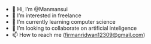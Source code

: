 - 👋 Hi, I’m @Manmansui
- 👀 I’m interested in freelance
- 🌱 I’m currently learning computer science
- 💞️ I’m looking to collaborate on artificial inteligence
- 📫 How to reach me (firmanridwan12309@gmail.com)

<!---
Manmansui/Manmansui is a ✨ special ✨ repository because its `README.md` (this file) appears on your GitHub profile.
You can click the Preview link to take a look at your changes.
--->
